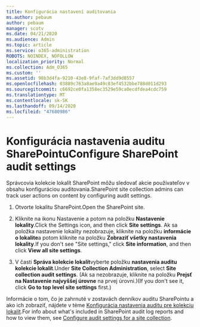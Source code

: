 ```yaml
---
title: Konfigurácia nastavení auditovania
ms.author: pebaum
author: pebaum
manager: scotv
ms.date: 04/21/2020
ms.audience: Admin
ms.topic: article
ms.service: o365-administration
ROBOTS: NOINDEX, NOFOLLOW
localization_priority: Normal
ms.collection: Adm_O365
ms.custom: ''
ms.assetid: 98b3d4fa-9210-43e8-9faf-7af3dd9d8557
ms.openlocfilehash: 03889c763a8ae9a49c83ef4532bbe788d011d293
ms.sourcegitcommit: c6692ce0fa1358ec3529e59ca0ecdfdea4cdc759
ms.translationtype: MT
ms.contentlocale: sk-SK
ms.lasthandoff: 09/14/2020
ms.locfileid: "47680986"
---
```

# <a name="configure-sharepoint-audit-settings"></a><span data-ttu-id="d9437-102">Konfigurácia nastavenia auditu SharePointu</span><span class="sxs-lookup"><span data-stu-id="d9437-102">Configure SharePoint audit settings</span></span>

<span data-ttu-id="d9437-103">Správcovia kolekcie lokalít SharePoint môžu sledovať akcie používateľov v obsahu konfiguráciou auditovania.</span><span class="sxs-lookup"><span data-stu-id="d9437-103">SharePoint site collection admins can track user actions on content by configuring audit settings.</span></span>
  
1. <span data-ttu-id="d9437-104">Otvorte lokalitu SharePoint.</span><span class="sxs-lookup"><span data-stu-id="d9437-104">Open the SharePoint site.</span></span>
    
2. <span data-ttu-id="d9437-105">Kliknite na ikonu Nastavenie a potom na položku **Nastavenie lokality**.</span><span class="sxs-lookup"><span data-stu-id="d9437-105">Click the Settings icon, and then click **Site settings**.</span></span> <span data-ttu-id="d9437-106">Ak sa položka nastavenie lokality nezobrazuje, kliknite na položku **informácie o lokalite**a potom kliknite na položku **Zobraziť všetky nastavenia lokality**.</span><span class="sxs-lookup"><span data-stu-id="d9437-106">If you don't see "Site settings," click **Site information**, and then click **View all site settings**.</span></span>
    
3. <span data-ttu-id="d9437-107">V časti **Správa kolekcie lokalít**vyberte položku **nastavenia auditu kolekcie lokalít**.</span><span class="sxs-lookup"><span data-stu-id="d9437-107">Under **Site Collection Administration**, select **Site collection audit settings**.</span></span> <span data-ttu-id="d9437-108">(Ak sa nezobrazuje, kliknite na položku **Prejsť na Nastavenie najvyššej úrovne** na prvej úrovni.)</span><span class="sxs-lookup"><span data-stu-id="d9437-108">(If you don't see it, click **Go to top level site settings** first.)</span></span> 
    
<span data-ttu-id="d9437-109">Informácie o tom, čo je zahrnuté v zostavách denníkov auditu SharePointu a ako ich zobraziť, nájdete v téme [Konfigurácia nastavenia auditu pre kolekciu lokalít](https://go.microsoft.com/fwlink/?linkid=404050).</span><span class="sxs-lookup"><span data-stu-id="d9437-109">For info about what's included in SharePoint audit log reports and how to view them, see [Configure audit settings for a site collection](https://go.microsoft.com/fwlink/?linkid=404050).</span></span>
  

